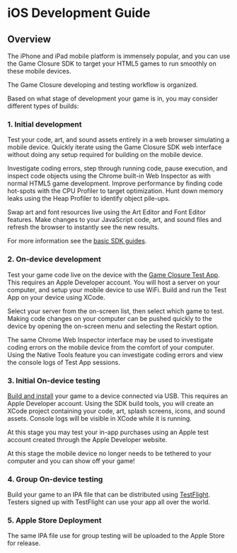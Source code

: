# iOS Development Guide

## Overview

The iPhone and iPad mobile platform is immensely popular, and you can use the Game Closure SDK to target your HTML5 games to run smoothly on these mobile devices.

The Game Closure developing and testing workflow is organized.

Based on what stage of development your game is in, you may consider different types of builds:

### 1. Initial development

Test your code, art, and sound assets entirely in a web browser simulating a mobile device.  Quickly iterate using the Game Closure SDK web interface without doing any setup required for building on the mobile device.

Investigate coding errors, step through running code, pause execution, and inspect code objects using the Chrome built-in Web Inspector as with normal HTML5 game development.  Improve performance by finding code hot-spots with the CPU Profiler to target optimization.  Hunt down memory leaks using the Heap Profiler to identify object pile-ups.

Swap art and font resources live using the Art Editor and Font Editor features.  Make changes to your JavaScript code, art, and sound files and refresh the browser to instantly see the new results.

For more information see the [basic SDK guides](../guide/quick-start.html).

### 2. On-device development

Test your game code live on the device with the [Game Closure Test App](./test_app.html).  This requires an Apple Developer account.  You will host a server on your computer, and setup your mobile device to use WiFi.  Build and run the Test App on your device using XCode.

Select your server from the on-screen list, then select which game to test.  Making code changes on your computer can be pushed quickly to the device by opening the on-screen menu and selecting the Restart option.

The same Chrome Web Inspector interface may be used to investigate coding errors on the mobile device from the comfort of your computer.  Using the Native Tools feature you can investigate coding errors and view the console logs of Test App sessions.

### 3. Initial On-device testing

[Build and install](./build.html) your game to a device connected via USB.  This requires an Apple Developer account.  Using the SDK build tools, you will create an XCode project containing your code, art, splash screens, icons, and sound assets.  Console logs will be visible in XCode while it is running.

At this stage you may test your in-app purchases using an Apple test account created through the Apple Developer website.

At this stage the mobile device no longer needs to be tethered to your computer and you can show off your game!

### 4. Group On-device testing

Build your game to an IPA file that can be distributed using [TestFlight](http://testflightapp.com).  Testers signed up with TestFlight can use your app all over the world.

### 5. Apple Store Deployment

The same IPA file use for group testing will be uploaded to the Apple Store for release.
